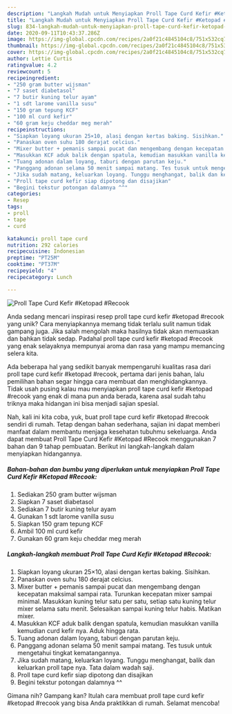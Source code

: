 ```yaml
---
description: "Langkah Mudah untuk Menyiapkan Proll Tape Curd Kefir #Ketopad #Recook Anti Gagal"
title: "Langkah Mudah untuk Menyiapkan Proll Tape Curd Kefir #Ketopad #Recook Anti Gagal"
slug: 834-langkah-mudah-untuk-menyiapkan-proll-tape-curd-kefir-ketopad-recook-anti-gagal
date: 2020-09-11T10:43:37.286Z
image: https://img-global.cpcdn.com/recipes/2a0f21c4845104c8/751x532cq70/proll-tape-curd-kefir-ketopad-recook-foto-resep-utama.jpg
thumbnail: https://img-global.cpcdn.com/recipes/2a0f21c4845104c8/751x532cq70/proll-tape-curd-kefir-ketopad-recook-foto-resep-utama.jpg
cover: https://img-global.cpcdn.com/recipes/2a0f21c4845104c8/751x532cq70/proll-tape-curd-kefir-ketopad-recook-foto-resep-utama.jpg
author: Lettie Curtis
ratingvalue: 4.2
reviewcount: 5
recipeingredient:
- "250 gram butter wijsman"
- "7 saset diabetasol"
- "7 butir kuning telur ayam"
- "1 sdt larome vanilla susu"
- "150 gram tepung KCF"
- "100 ml curd kefir"
- "60 gram keju cheddar meg merah"
recipeinstructions:
- "Siapkan loyang ukuran 25×10, alasi dengan kertas baking. Sisihkan."
- "Panaskan oven suhu 180 derajat celcius."
- "Mixer butter + pemanis sampai pucat dan mengembang dengan kecepatan maksimal sampai rata. Turunkan kecepatan mixer sampai minimal. Masukkan kuning telur satu per satu, setiap satu kuning telur mixer selama satu menit. Selesaikan sampai kuning telur habis. Matikan mixer."
- "Masukkan KCF aduk balik dengan spatula, kemudian masukkan vanilla kemudian curd kefir nya. Aduk hingga rata."
- "Tuang adonan dalam loyang, taburi dengan parutan keju."
- "Panggang adonan selama 50 menit sampai matang. Tes tusuk untuk mengetahui tingkat kematangannya."
- "Jika sudah matang, keluarkan loyang. Tunggu menghangat, balik dan keluarkan proll tape nya. Tata dalam wadah saji."
- "Proll tape curd kefir siap dipotong dan disajikan"
- "Begini tekstur potongan dalamnya ^^"
categories:
- Resep
tags:
- proll
- tape
- curd

katakunci: proll tape curd 
nutrition: 292 calories
recipecuisine: Indonesian
preptime: "PT25M"
cooktime: "PT37M"
recipeyield: "4"
recipecategory: Lunch

---
```



![Proll Tape Curd Kefir #Ketopad #Recook](https://img-global.cpcdn.com/recipes/2a0f21c4845104c8/751x532cq70/proll-tape-curd-kefir-ketopad-recook-foto-resep-utama.jpg)

Anda sedang mencari inspirasi resep proll tape curd kefir #ketopad #recook yang unik? Cara menyiapkannya memang tidak terlalu sulit namun tidak gampang juga. Jika salah mengolah maka hasilnya tidak akan memuaskan dan bahkan tidak sedap. Padahal proll tape curd kefir #ketopad #recook yang enak selayaknya mempunyai aroma dan rasa yang mampu memancing selera kita.



Ada beberapa hal yang sedikit banyak mempengaruhi kualitas rasa dari proll tape curd kefir #ketopad #recook, pertama dari jenis bahan, lalu pemilihan bahan segar hingga cara membuat dan menghidangkannya. Tidak usah pusing kalau mau menyiapkan proll tape curd kefir #ketopad #recook yang enak di mana pun anda berada, karena asal sudah tahu triknya maka hidangan ini bisa menjadi sajian spesial.


Nah, kali ini kita coba, yuk, buat proll tape curd kefir #ketopad #recook sendiri di rumah. Tetap dengan bahan sederhana, sajian ini dapat memberi manfaat dalam membantu menjaga kesehatan tubuhmu sekeluarga. Anda dapat membuat Proll Tape Curd Kefir #Ketopad #Recook menggunakan 7 bahan dan 9 tahap pembuatan. Berikut ini langkah-langkah dalam menyiapkan hidangannya.

<!--inarticleads1-->

##### Bahan-bahan dan bumbu yang diperlukan untuk menyiapkan Proll Tape Curd Kefir #Ketopad #Recook:

1. Sediakan 250 gram butter wijsman
1. Siapkan 7 saset diabetasol
1. Sediakan 7 butir kuning telur ayam
1. Gunakan 1 sdt larome vanilla susu
1. Siapkan 150 gram tepung KCF
1. Ambil 100 ml curd kefir
1. Gunakan 60 gram keju cheddar meg merah




<!--inarticleads2-->

##### Langkah-langkah membuat Proll Tape Curd Kefir #Ketopad #Recook:

1. Siapkan loyang ukuran 25×10, alasi dengan kertas baking. Sisihkan.
1. Panaskan oven suhu 180 derajat celcius.
1. Mixer butter + pemanis sampai pucat dan mengembang dengan kecepatan maksimal sampai rata. Turunkan kecepatan mixer sampai minimal. Masukkan kuning telur satu per satu, setiap satu kuning telur mixer selama satu menit. Selesaikan sampai kuning telur habis. Matikan mixer.
1. Masukkan KCF aduk balik dengan spatula, kemudian masukkan vanilla kemudian curd kefir nya. Aduk hingga rata.
1. Tuang adonan dalam loyang, taburi dengan parutan keju.
1. Panggang adonan selama 50 menit sampai matang. Tes tusuk untuk mengetahui tingkat kematangannya.
1. Jika sudah matang, keluarkan loyang. Tunggu menghangat, balik dan keluarkan proll tape nya. Tata dalam wadah saji.
1. Proll tape curd kefir siap dipotong dan disajikan
1. Begini tekstur potongan dalamnya ^^




Gimana nih? Gampang kan? Itulah cara membuat proll tape curd kefir #ketopad #recook yang bisa Anda praktikkan di rumah. Selamat mencoba!
